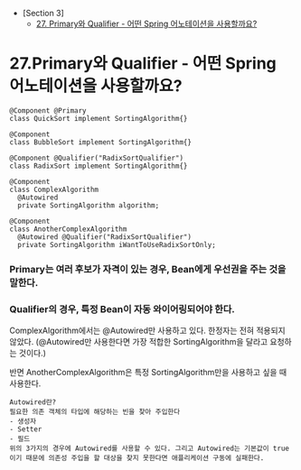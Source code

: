 - [Section 3]
  - [27.  Primary와 Qualifier - 어떤 Spring 어노테이션을 사용할까요?](#27primary와-qualifier---어떤-spring-어노테이션을-사용할까요)


# 27.Primary와 Qualifier - 어떤 Spring 어노테이션을 사용할까요?
```
@Component @Primary
class QuickSort implement SortingAlgorithm{}

@Component
class BubbleSort implement SortingAlgorithm{}

@Component @Qualifier("RadixSortQualifier")
class RadixSort implement SortingAlgorithm{}

@Component
class ComplexAlgorithm
  @Autowired
  private SortingAlgorithm algorithm;

@Component
class AnotherComplexAlgorithm
  @Autowired @Qualifier("RadixSortQualifier")
  private SortingAlgorithm iWantToUseRadixSortOnly;

```
### Primary는 여러 후보가 자격이 있는 경우, Bean에게 우선권을 주는 것을 말한다.
### Qualifier의 경우, 특정 Bean이 자동 와이어링되어야 한다. 

ComplexAlgorithm에서는 @Autowired만 사용하고 있다. 한정자는 전혀 적용되지 않았다.
(@Autowired만 사용한다면 가장 적합한 SortingAlgorithm을 달라고 요청하는 것이다.)

반면 AnotherComplexAlgorithm은 특정 SortingAlgorithm만을 사용하고 싶을 때 사용한다.

```
Autowired란?
필요한 의존 객체의 타입에 해당하는 빈을 찾아 주입한다
- 생성자
- Setter
- 필드
위의 3가지의 경우에 Autowired를 사용할 수 있다. 그리고 Autowired는 기본값이 true이기 때문에 의존성 주입을 할 대상을 찾지 못한다면 애플리케이션 구동에 실패한다.
```
